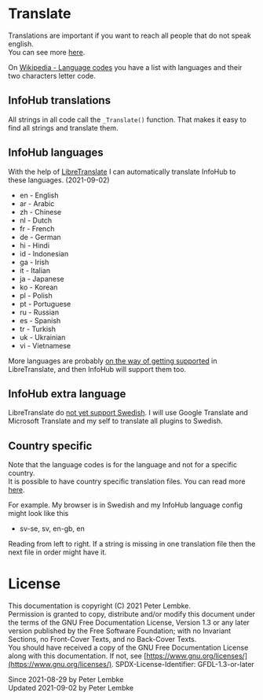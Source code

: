 # Translate

Translations are important if you want to reach all people that do not speak english.  
You can see more [here](https://en.wikipedia.org/wiki/List_of_languages_by_total_number_of_speakers).

On [Wikipedia - Language codes](https://en.wikipedia.org/wiki/List_of_ISO_639-1_codes) you have a list with languages and their two characters letter code. 

## InfoHub translations

All strings in all code call the `_Translate()` function. That makes it easy to find all strings and translate them.

## InfoHub languages

With the help of [LibreTranslate](https://libretranslate.com/) I can automatically translate InfoHub to these languages. (2021-09-02)

* en - English
* ar - Arabic
* zh - Chinese
* nl - Dutch
* fr - French
* de - German
* hi - Hindi
* id - Indonesian
* ga - Irish
* it - Italian
* ja - Japanese
* ko - Korean
* pl - Polish
* pt - Portuguese
* ru - Russian
* es - Spanish
* tr - Turkish
* uk - Ukrainian
* vi - Vietnamese

More languages are probably [on the way of getting supported](https://github.com/argosopentech/argos-translate/discussions/91) in LibreTranslate, and then InfoHub will support them too.

## InfoHub extra language

LibreTranslate do [not yet support Swedish](https://github.com/argosopentech/argos-translate/discussions/91). 
I will use Google Translate and Microsoft Translate and my self to translate all plugins to Swedish.

## Country specific

Note that the language codes is for the language and not for a specific country.  
It is possible to have country specific translation files. You can read more [here](plugin,infohub_translate).

For example. My browser is in Swedish and my InfoHub language config might look like this

* sv-se, sv, en-gb, en

Reading from left to right. If a string is missing in one translation file then the next file in order might have it.

# License

This documentation is copyright (C) 2021 Peter Lembke.  
Permission is granted to copy, distribute and/or modify this document under the terms of the GNU Free Documentation
License, Version 1.3 or any later version published by the Free Software Foundation; with no Invariant Sections, no
Front-Cover Texts, and no Back-Cover Texts.  
You should have received a copy of the GNU Free Documentation License along with this documentation. If not,
see [https://www.gnu.org/licenses/](https://www.gnu.org/licenses/). SPDX-License-Identifier: GFDL-1.3-or-later

Since 2021-08-29 by Peter Lembke  
Updated 2021-09-02 by Peter Lembke  
